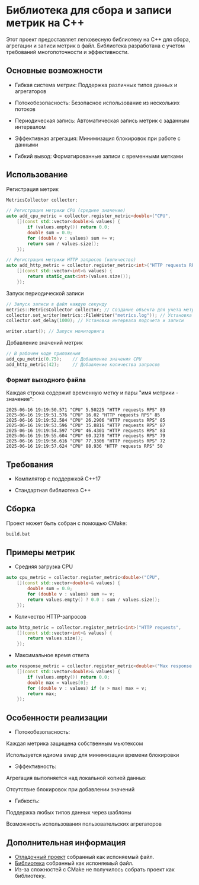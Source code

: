 # Библиотека для сбора и записи метрик на C++
Этот проект предоставляет легковесную библиотеку на C++ для сбора, агрегации и записи метрик в файл. Библиотека разработана с учетом требований многопоточности и эффективности.

## Основные возможности
- Гибкая система метрик: Поддержка различных типов данных и агрегаторов

- Потокобезопасность: Безопасное использование из нескольких потоков

- Периодическая запись: Автоматическая запись метрик с заданным интервалом

- Эффективная агрегация: Минимизация блокировок при работе с данными

- Гибкий вывод: Форматированные записи с временными метками

## Использование
Регистрация метрик
```cpp
MetricsCollector collector;

// Регистрация метрики CPU (среднее значение)
auto add_cpu_metric = collector.register_metric<double>("CPU", 
    [](const std::vector<double>& values) {
        if (values.empty()) return 0.0;
        double sum = 0.0;
        for (double v : values) sum += v;
        return sum / values.size();
    });

// Регистрация метрики HTTP запросов (количество)
auto add_http_metric = collector.register_metric<int>("HTTP requests RPS",
    [](const std::vector<int>& values) {
        return static_cast<int>(values.size());
    });
```
Запуск периодической записи
```cpp
// Запуск записи в файл каждую секунду
metrics::MetricsCollector collector; // Создание объекта для учета метрик
collector.set_writer(metrics::FileWriter("metrics.log")); // Установка объекта записи
collector.set_delay(1000); // Установка интервала подсчета и записи

writer.start(); // Запуск мониторинга
```
Добавление значений метрик
```cpp
// В рабочем коде приложения
add_cpu_metric(0.75);    // Добавление значения CPU
add_http_metric(42);     // Добавление количества запросов
```
### Формат выходного файла
Каждая строка содержит временную метку и пары "имя метрики - значение":

```text
2025-06-16 19:19:50.571 "CPU" 5.50225 "HTTP requests RPS" 89 
2025-06-16 19:19:51.576 "CPU" 16.02 "HTTP requests RPS" 85 
2025-06-16 19:19:52.584 "CPU" 26.2906 "HTTP requests RPS" 85 
2025-06-16 19:19:53.596 "CPU" 35.8816 "HTTP requests RPS" 87 
2025-06-16 19:19:54.597 "CPU" 46.4301 "HTTP requests RPS" 83 
2025-06-16 19:19:55.604 "CPU" 60.3278 "HTTP requests RPS" 79 
2025-06-16 19:19:56.616 "CPU" 77.3306 "HTTP requests RPS" 72 
2025-06-16 19:19:57.624 "CPU" 88.936 "HTTP requests RPS" 50 
```

## Требования
- Компилятор с поддержкой C++17

- Стандартная библиотека C++

## Сборка
Проект может быть собран с помощью CMake:

```bash
build.bat
```

## Примеры метрик
- Средняя загрузка CPU
```cpp
auto cpu_metric = collector.register_metric<double>("CPU", 
    [](const std::vector<double>& values) {
        double sum = 0.0;
        for (double v : values) sum += v;
        return values.empty() ? 0.0 : sum / values.size();
    });
```
- Количество HTTP-запросов
```cpp
auto http_metric = collector.register_metric<int>("HTTP requests",
    [](const std::vector<int>& values) {
        return values.size();
    });
```
- Максимальное время ответа
```cpp
auto response_metric = collector.register_metric<double>("Max response time",
    [](const std::vector<double>& values) {
        if (values.empty()) return 0.0;
        double max = values[0];
        for (double v : values) if (v > max) max = v;
        return max;
    });
```

## Особенности реализации
- Потокобезопасность:

Каждая метрика защищена собственным мьютексом

Используется идиома swap для минимизации времени блокировки

- Эффективность:

Агрегация выполняется над локальной копией данных

Отсутствие блокировок при добавлении значений

- Гибкость:

Поддержка любых типов данных через шаблоны

Возможность использования пользовательских агрегаторов

## Дополнительная информация

- [Отладочный проект](https://github.com/ender019/VKMetricsLib/tree/dev) собранный как испоняемый файл.
- [Библиотека](https://github.com/ender019/VKMetricsLib/tree/restruct) собранный как испоняемый файл.
- Из-за сложностей с CMake не получилось собрать проект как библиотеку.
